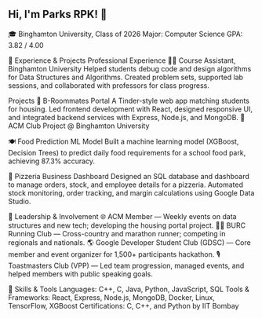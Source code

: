 ## Hi, I'm Parks RPK! 👋
🎓 Binghamton University, Class of 2026
Major: Computer Science
GPA: 3.82 / 4.00

🌟 Experience & Projects
Professional Experience
🧑‍🏫 Course Assistant, Binghamton University
Helped students debug code and design algorithms for Data Structures and Algorithms. Created problem sets, supported lab sessions, and collaborated with professors for class progress.

Projects
🏡 B-Roommates Portal
A Tinder-style web app matching students for housing. Led frontend development with React, designed responsive UI, and integrated backend services with Express, Node.js, and MongoDB.
🌟 ACM Club Project @ Binghamton University

🍽 Food Prediction ML Model
Built a machine learning model (XGBoost, Decision Trees) to predict daily food requirements for a school food park, achieving 87.3% accuracy.

🍕 Pizzeria Business Dashboard
Designed an SQL database and dashboard to manage orders, stock, and employee details for a pizzeria. Automated stock monitoring, order tracking, and margin calculations using Google Data Studio.

🌱 Leadership & Involvement
🌐 ACM Member — Weekly events on data structures and new tech; developing the housing portal project.
🏃‍♂️ BURC Running Club — Cross-country and marathon runner; competing in regionals and nationals.
🌎 Google Developer Student Club (GDSC) — Core member and event organizer for 1,500+ participants hackathon.
🎙 Toastmasters Club (VPP) — Led team progression, managed events, and helped members with public speaking goals.

🧰 Skills & Tools
Languages: C++, C, Java, Python, JavaScript, SQL
Tools & Frameworks: React, Express, Node.js, MongoDB, Docker, Linux, TensorFlow, XGBoost
Certifications: C, C++, and Python by IIT Bombay

